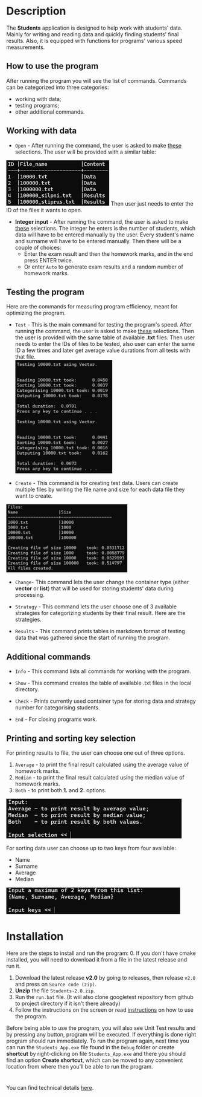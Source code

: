 # Description
The **Students** application is designed to help work with students' data. Mainly for writing and
 reading 
data and quickly finding students' final results. Also, it is equipped with functions for 
programs' various speed measurements. 

## How to use the program
After running the program you will see the list of commands. Commands can be categorized into 
three categories:
* working with data;
* testing programs;
* other additional commands.

## Working with data

* `Open` - After running the command, the user is asked to make 
[these](#printing-and-sorting-key-selection) selections. The user will be provided with a
 similar table:   
<img src="images/Table_OF_txts.png" alt="Table of available .txt files" style="height: 120px;"/>   
Then user just needs to enter the ID of the files it wants to open.

* **Integer input** - After running the command, the user is asked to make 
[these](#printing-and-sorting-key-selection) selections. The integer 
he enters is the number of students, which data will have to be entered manually by the user.
 Every student's name and
 surname will have to be entered manually. Then there will be a couple of choices:
	- Enter the exam result and then the homework marks, and in the end press ENTER twice.
	- Or enter `Auto` to generate exam results and a random number of homework marks.
	
## Testing the program

Here are the commands for measuring program efficiency, meant for optimizing the program.

* `Test` - This is the main command for testing the program's speed. After running the command,
 the user is asked to make [these](#printing-and-sorting-key-selection) selections. Then the user 
 is provided with the same table of available **.txt** files. Then user needs to enter the IDs of
  files to be tested, also user can enter the same ID a few times and later get average value
   durations from all tests with that file.     
<img src="images/Testing.png" alt="Testing" style="height: 300px;"/>   

* `Create` - This command is for creating test data. Users can create multiple files by writing 
the file name and size for each data file they want to create.      
<img src="images/Generating.png" alt="File Generation" style="height: 180px;"/> 

* `Change`- This command lets the user change the container type (either **vector** or **list**) 
that will be used for storing students' data during processing.

* `Strategy` - This command lets the user choose one of 3 available strategies for categorizing 
students by their final result. Here are the strategies.

* `Results` - This command prints tables in markdown format of testing data that was gathered 
since the start of running the program.


## Additional commands

* `Info` - This command lists all commands for working with the program.

* `Show` - This command creates the table of available .txt files in the local directory.

* `Check` - Prints currently used container type for storing data and strategy number for 
categorising students.

* `End` - For closing programs work.

## Printing and sorting key selection
For printing results to file, the user can choose one out of three options.

1. `Average` - to print the final result calculated using the average value of homework marks.
2. `Median` - to print the final result calculated using the median value of homework marks.
3. `Both` - to print both **1.** and **2.** options.    

<img src = "images/Print.png" alt = "Print Selection" style = "height: 105px;"/> 

For sorting data user can choose up to two keys from four available:
* Name
* Surname
* Average
* Median
     
<img src = "images/Keys.png" alt = "Print Selection" style = "height: 70px;"/> 


# Installation

Here are the steps to install and run the program:
0. If you don't have cmake installed, you will need to download it from a file in the latest
 release and run it.
1. Download the latest release **v2.0** by going to releases, then release `v2.0` and press 
on `Source code (zip)`.
2. **Unzip** the file `Students-2.0.zip`.
3. Run the `run.bat` file. (It wiil also clone googletest repository from github to project 
directory if it isn't there already)
4. Follow the instructions on the screen or read [instructions](#how-to-use-the-program) on 
how to use the program.

Before being able to use the program, you will also see Unit Test results and by pressing any 
button, program will be executed.
If everything is done right program should run immediately. To run the program again,
 next time you can run the `Students_App.exe` file found in the `Debug` folder or 
 create **shortcut** by right-clicking on file `Students_App.exe` and there you should find
  an option **Create shortcut**, which can be moved to any convenient location from where then
   you'll be able to run the program.

#

You can find technical details [here](https://github.com/Cristup/Students_new).